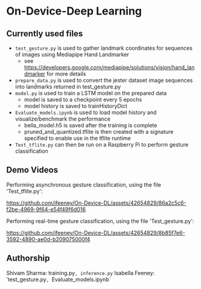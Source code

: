 # On-Device-Deep Learning

## Currently used files
- `test_gesture.py` is used to gather landmark coordinates for sequences of images using Mediapipe Hand Landmarker
  - see https://developers.google.com/mediapipe/solutions/vision/hand_landmarker for more details
- `prepare_data.py` is used to convert the jester dataset image sequences into landmarks returned in test_gesture.py
- `model.py` is used to train a LSTM model on the prepared data
  - model is saved to a checkpoint every 5 epochs
  - model history is saved to trainHistoryDict
- `Evaluate_models.ipynb` is used to load model history and visualize/benchmark the performance
  - bella_model.h5 is saved after the training is complete
  - pruned_and_quantized.tflite is then created with a signature specified to enable use in the tflite runtime
- `Test_tflite.py` can then be run on a Raspberry Pi to perform gesture classification

## Demo Videos
Performing asynchronous gesture classification, using the file 'Test_tflite.py':

https://github.com/ifeeney/On-Device-DL/assets/42654829/86a2c5c6-f2be-4969-9f64-e54f49f6d016

Performing real-time gesture classification, using the file 'Test_gesture.py':

https://github.com/ifeeney/On-Device-DL/assets/42654829/8b85f7e6-3592-4890-ae0d-b209075000f4

## Authorship
Shivam Sharma: training.py`, inference.py`
Isabella Feeney: 'test_gesture.py`, `Evaluate_models.ipynb`

